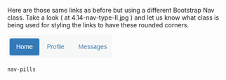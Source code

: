 Here are those same links as before but using a different Bootstrap Nav class. 
Take a look ( at 4.14-nav-type-II.jpg ) and let us know what class is being used for styling the links to have these rounded corners.

![4.14-nav-type-II](images/4.14-nav-type-II.jpg)

`nav-pills`